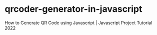 # qrcoder-generator-in-javascript
How to Generate QR Code using Javascript | Javascript Project Tutorial 2022
